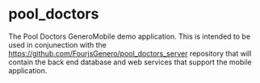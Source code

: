 # pool_doctors
The Pool Doctors GeneroMobile demo application.  This is intended to be used in conjunection with the https://github.com/FourjsGenero/pool_doctors_server repository that will contain the back end database and web services that support the mobile application.



